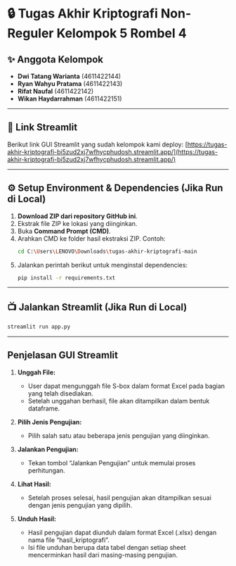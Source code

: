 # 🔒 Tugas Akhir Kriptografi Non-Reguler Kelompok 5 Rombel 4

## ✨ Anggota Kelompok
- **Dwi Tatang Warianta** (4611422144)
- **Ryan Wahyu Pratama** (4611422143)
- **Rifat Naufal** (4611422142)
- **Wikan Haydarrahman** (4611422151)

---

## 🔗 Link Streamlit
Berikut link GUI Streamlit yang sudah kelompok kami deploy:
[https://tugas-akhir-kriptografi-bi5zud2xj7wfhycphudosh.streamlit.app/](https://tugas-akhir-kriptografi-bi5zud2xj7wfhycphudosh.streamlit.app/)

---

## ⚙️ Setup Environment & Dependencies (Jika Run di Local) 

1. **Download ZIP dari repository GitHub ini**.  
2. Ekstrak file ZIP ke lokasi yang diinginkan.  
3. Buka **Command Prompt (CMD)**.  
4. Arahkan CMD ke folder hasil ekstraksi ZIP. Contoh:  
   ```bash
   cd C:\Users\LENOVO\Downloads\tugas-akhir-kriptografi-main
5. Jalankan perintah berikut untuk menginstal dependencies: 
   ```bash
   pip install -r requirements.txt
---

## 📺 Jalankan Streamlit (Jika Run di Local)
```bash
streamlit run app.py
```

---

## Penjelasan GUI Streamlit

1. **Unggah File:**
   - User dapat mengunggah file S-box dalam format Excel pada bagian yang telah disediakan.
   - Setelah unggahan berhasil, file akan ditampilkan dalam bentuk dataframe.

2. **Pilih Jenis Pengujian:**
   - Pilih salah satu atau beberapa jenis pengujian yang diinginkan.

3. **Jalankan Pengujian:**
   - Tekan tombol “Jalankan Pengujian” untuk memulai proses perhitungan.

4. **Lihat Hasil:**
   - Setelah proses selesai, hasil pengujian akan ditampilkan sesuai dengan jenis pengujian yang dipilih.

5. **Unduh Hasil:**
   - Hasil pengujian dapat diunduh dalam format Excel (.xlsx) dengan nama file “hasil_kriptografi”.
   - Isi file unduhan berupa data tabel dengan setiap sheet mencerminkan hasil dari masing-masing pengujian.



